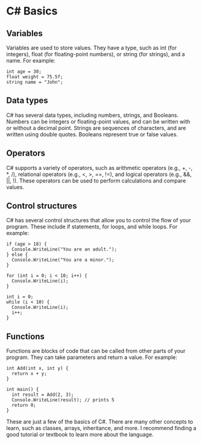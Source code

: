 # C# Basics
## Variables
Variables are used to store values. They have a type, such as int (for integers), float (for floating-point numbers), or string (for strings), and a name. For example:
```
int age = 30;
float weight = 75.5f;
string name = "John";
```
## Data types
C# has several data types, including numbers, strings, and Booleans. Numbers can be integers or floating-point values, and can be written with or without a decimal point. Strings are sequences of characters, and are written using double quotes. Booleans represent true or false values.

## Operators
C# supports a variety of operators, such as arithmetic operators (e.g., +, -, *, /), relational operators (e.g., <, >, ==, !=), and logical operators (e.g., &&, ||, !). These operators can be used to perform calculations and compare values.

## Control structures
C# has several control structures that allow you to control the flow of your program. These include if statements, for loops, and while loops. For example:
```
if (age > 18) {
  Console.WriteLine("You are an adult.");
} else {
  Console.WriteLine("You are a minor.");
}
```
```
for (int i = 0; i < 10; i++) {
  Console.WriteLine(i);
}
```
```
int i = 0;
while (i < 10) {
  Console.WriteLine(i);
  i++;
}
```
## Functions
Functions are blocks of code that can be called from other parts of your program. They can take parameters and return a value. For example:
```
int Add(int x, int y) {
  return x + y;
}

int main() {
  int result = Add(2, 3);
  Console.WriteLine(result); // prints 5
  return 0;
}
```
These are just a few of the basics of C#. There are many other concepts to learn, such as classes, arrays, inheritance, and more. I recommend finding a good tutorial or textbook to learn more about the language.
